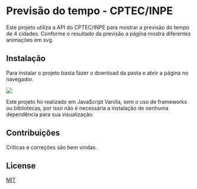 # Previsão do tempo - CPTEC/INPE

Este projeto utiliza a API do CPTEC/INPE para mostrar a previsão do tempo de 4 cidades. Conforme o resultado da previsão a página mostra diferentes animações em svg. 

## Instalação

Para instalar o projeto basta fazer o download da pasta e abrir a página no navegador. 

<div style="align=center">  

[![](http://img.youtube.com/vi/VDKNY_3-qcU/0.jpg)](http://www.youtube.com/watch?v=VDKNY_3-qcU "")

</div>

Este projeto foi realizado em JavaScript Vanilla, sem o uso de frameworks ou bibliotecas, por isso não é necessária a instalação de nenhuma dependência para sua visualização. 

## Contribuições
Críticas e correções são bem vindas. 

## License
[MIT](https://choosealicense.com/licenses/mit/)
